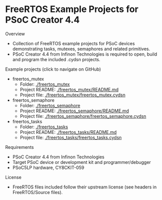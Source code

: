 # FreeRTOS Example Projects for PSoC Creator 4.4

Overview
- Collection of FreeRTOS example projects for PSoC devices demonstrating tasks, mutexes, semaphores and related primitives.
- PSoC Creator 4.4 from Infinon Technologies is required to open, build and program the included .cydsn projects.

Example projects (click to navigate on GitHub)
- freertos_mutex  
  - Folder: [./freertos_mutex](./freertos_mutex/)  
  - Project README: [./freertos_mutex/README.md](./freertos_mutex/README.md)  
  - Project file: [./freertos_mutex/freertos_mutex.cydsn](./freertos_mutex/freertos_mutex.cydsn)
- freertos_semaphore  
  - Folder: [./freertos_semaphore](./freertos_semaphore/)  
  - Project README: [./freertos_semaphore/README.md](./freertos_semaphore/README.md)  
  - Project file: [./freertos_semaphore/freertos_semaphore.cydsn](./freertos_semaphore/freertos_semaphore.cydsn)
- freertos_tasks  
  - Folder: [./freertos_tasks](./freertos_tasks/)  
  - Project README: [./freertos_tasks/README.md](./freertos_tasks/README.md)  
  - Project file: [./freertos_tasks/freertos_tasks.cydsn](./freertos_tasks/freertos_tasks.cydsn)

Requirements
- PSoC Creator 4.4 from Infinon Technologies
- Target PSoC device or development kit and programmer/debugger
- PSoC5LP hardware, CY8CKIT-059

License
- FreeRTOS files included follow their upstream license (see headers in FreeRTOS/Source files).

